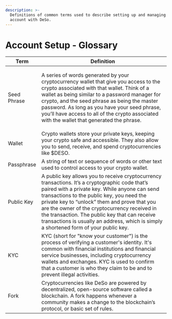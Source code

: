 ```yaml
---
description: >-
  Definitions of common terms used to describe setting up and managing your
  account with DeSo.
---
```


# Account Setup - Glossary

| Term        | Definition                                                                                                                                                                                                                                                                                                                                                                                                                               |
| ----------- | ---------------------------------------------------------------------------------------------------------------------------------------------------------------------------------------------------------------------------------------------------------------------------------------------------------------------------------------------------------------------------------------------------------------------------------------- |
| Seed Phrase | <p>A series of words generated by your cryptocurrency wallet that give you access to the crypto associated with that wallet. Think of a wallet as being similar to a password manager for crypto, and the seed phrase as being the master password. As long as you have your seed phrase, you’ll have access to all of the crypto associated with the wallet that generated the phrase.<br></p>                                          |
| Wallet      | Crypto wallets store your private keys, keeping your crypto safe and accessible. They also allow you to send, receive, and spend cryptocurrencies like $DESO.                                                                                                                                                                                                                                                                            |
| Passphrase  | A string of text or sequence of words or other text used to control access to your crypto wallet.                                                                                                                                                                                                                                                                                                                                        |
| Public Key  | A public key allows you to receive cryptocurrency transactions. It’s a cryptographic code that’s paired with a private key. While anyone can send transactions to the public key, you need the private key to “unlock” them and prove that you are the owner of the cryptocurrency received in the transaction. The public key that can receive transactions is usually an address, which is simply a shortened form of your public key. |
| KYC         | KYC (short for "know your customer") is the process of verifying a customer's identity. It's common with financial institutions and financial service businesses, including cryptocurrency wallets and exchanges. KYC is used to confirm that a customer is who they claim to be and to prevent illegal activities.                                                                                                                      |
| Fork        | Cryptocurrencies like DeSo are powered by decentralized, open-source software called a blockchain. A fork happens whenever a community makes a change to the blockchain’s protocol, or basic set of rules.                                                                                                                                                                                                                               |
